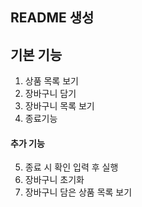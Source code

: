 ## README 생성

## 기본 기능
1. 상품 목록 보기
2. 장바구니 담기
3. 장바구니 목록 보기
4. 종료기능

#### 추가 기능
5. 종료 시 확인 입력 후 실행
6. 장바구니 초기화
7. 장바구니 담은 상품 목록 보기